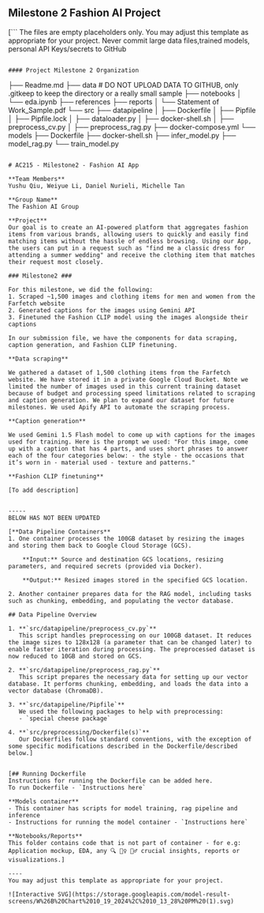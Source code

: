 ## Milestone 2 Fashion AI Project

[```
The files are empty placeholders only. You may adjust this template as appropriate for your project.
Never commit large data files,trained models, personal API Keys/secrets to GitHub
```]

#### Project Milestone 2 Organization

```
├── Readme.md
├── data # DO NOT UPLOAD DATA TO GITHUB, only .gitkeep to keep the directory or a really small sample
├── notebooks
│   └── eda.ipynb
├── references
├── reports
│   └── Statement of Work_Sample.pdf
└── src
    ├── datapipeline
    │   ├── Dockerfile
    │   ├── Pipfile
    │   ├── Pipfile.lock
    │   ├── dataloader.py
    │   ├── docker-shell.sh
    │   ├── preprocess_cv.py
    │   ├── preprocess_rag.py
    ├── docker-compose.yml
    └── models
        ├── Dockerfile
        ├── docker-shell.sh
        ├── infer_model.py
        ├── model_rag.py
        └── train_model.py
```

# AC215 - Milestone2 - Fashion AI App

**Team Members**
Yushu Qiu, Weiyue Li, Daniel Nurieli, Michelle Tan

**Group Name**
The Fashion AI Group

**Project**
Our goal is to create an AI-powered platform that aggregates fashion items from various brands, allowing users to quickly and easily find matching items without the hassle of endless browsing. Using our App, the users can put in a request such as "find me a classic dress for attending a summer wedding" and receive the clothing item that matches their request most closely.

### Milestone2 ###

For this milestone, we did the following: 
1. Scraped ~1,500 images and clothing items for men and women from the Farfetch website
2. Generated captions for the images using Gemini API
3. Finetuned the Fashion CLIP model using the images alongside their captions

In our submission file, we have the components for data scraping, caption generation, and Fashion CLIP finetuning. 

**Data scraping**

We gathered a dataset of 1,500 clothing items from the Farfetch website. We have stored it in a private Google Cloud Bucket. Note we limited the number of images used in this current training dataset because of budget and processing speed limitations related to scraping and caption generation. We plan to expand our dataset for future milestones. We used Apify API to automate the scraping process.

**Caption generation**

We used Gemini 1.5 Flash model to come up with captions for the images used for training. Here is the prompt we used: "For this image, come up with a caption that has 4 parts, and uses short phrases to answer each of the four categories below: - the style - the occasions that it’s worn in - material used - texture and patterns."

**Fashion CLIP finetuning**

[To add description]


-----
BELOW HAS NOT BEEN UPDATED

[**Data Pipeline Containers**
1. One container processes the 100GB dataset by resizing the images and storing them back to Google Cloud Storage (GCS).

	**Input:** Source and destination GCS locations, resizing parameters, and required secrets (provided via Docker).

	**Output:** Resized images stored in the specified GCS location.

2. Another container prepares data for the RAG model, including tasks such as chunking, embedding, and populating the vector database.

## Data Pipeline Overview

1. **`src/datapipeline/preprocess_cv.py`**
   This script handles preprocessing on our 100GB dataset. It reduces the image sizes to 128x128 (a parameter that can be changed later) to enable faster iteration during processing. The preprocessed dataset is now reduced to 10GB and stored on GCS.

2. **`src/datapipeline/preprocess_rag.py`**
   This script prepares the necessary data for setting up our vector database. It performs chunking, embedding, and loads the data into a vector database (ChromaDB).

3. **`src/datapipeline/Pipfile`**
   We used the following packages to help with preprocessing:
   - `special cheese package`

4. **`src/preprocessing/Dockerfile(s)`**
   Our Dockerfiles follow standard conventions, with the exception of some specific modifications described in the Dockerfile/described below.]


[## Running Dockerfile
Instructions for running the Dockerfile can be added here.
To run Dockerfile - `Instructions here`

**Models container**
- This container has scripts for model training, rag pipeline and inference
- Instructions for running the model container - `Instructions here`

**Notebooks/Reports**
This folder contains code that is not part of container - for e.g: Application mockup, EDA, any 🔍 🕵️‍♀️ 🕵️‍♂️ crucial insights, reports or visualizations.]

----
You may adjust this template as appropriate for your project.

![Interactive SVG](https://storage.googleapis.com/model-result-screens/W%26B%20Chart%2010_19_2024%2C%2010_13_28%20PM%20(1).svg)
